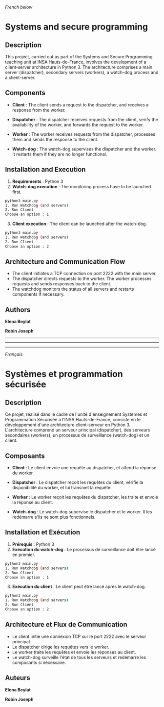 *French below*

# Systems and secure programming

## Description

This project, carried out as part of the Systems and Secure Programming teaching unit at INSA Hauts-de-France, involves the development of a client-server architecture in Python 3. The architecture comprises a main server (dispatcher), secondary servers (workers), a watch-dog process and a client-server.

## Components

- **Client** : The client sends a request to the dispatcher, and receives a response from the worker.

- **Dispatcher** : The dispatcher receives requests from the client, verify the availability of the worker, and forwards the request to the worker.

- **Worker** : The worker receives requests from the dispatcher, processes them and sends the response to the client.

- **Watch-dog** : The watch-dog supervises the dispatcher and the worker. It restarts them if they are no longer functional.

## Installation and Execution

1. **Requirements** : Python 3
2. **Watch-dog execution** : The monitoring process have to be launched first.
```bash
python3 main.py
1. Run Watchdog (and servers)
2. Run Client
Choose an option : 1
```
3. **Client execution** : The client can be launched after the watch-dog.
```bash
python3 main.py
1. Run Watchdog (and servers)
2. Run Client
Choose an option : 2
```

## Architecture and Communication Flow

- The client initiates a TCP connection on port 2222 with the main server.
- The dispatcher directs requests to the worker.
The worker processes requests and sends responses back to the client.
- The watchdog monitors the status of all servers and restarts components if necessary.

## Authors

[](https://www.linkedin.com/in/elena-beylat-166333234/) **Elena Beylat**

[](https://www.linkedin.com/in/robinjoseph-8259/) **Robin Joseph**

---
---
---

*Français*

# Systèmes et programmation sécurisée

## Description

Ce projet, réalisé dans le cadre de l'unité d'enseignement Systèmes et Programmation Sécurisée à l'INSA Hauts-de-France, consiste en le développement d'une architecture client-serveur en Python 3. L'architecture comprend un serveur principal (dispatcher), des serveurs secondaires (workers), un processus de surveillance (watch-dog) et un client.

## Composants

- **Client** : Le client envoie une requête au dispatcher, et attend la réponse du worker.

- **Dispatcher** : Le dispatcher reçoit les requêtes du client, vérifie la disponibilité du worker, et lui transmet la requête.

- **Worker** : Le worker reçoit les requêtes du dispatcher, les traite et envoie la réponse au client.

- **Watch-dog** : Le watch-dog supervise le dispatcher et le worker. Il les redémarre s'ils ne sont plus fonctionnels.

## Installation et Exécution

1. **Prérequis** : Python 3
2. **Exécution du watch-dog** : Le processus de surveillance doit être lancé en premier.
```bash
python3 main.py
1. Run Watchdog (and servers)
2. Run Client
Choose an option : 1
```

3. **Exécution du client** : Le client peut être lancé après le watch-dog.
```bash
python3 main.py
1. Run Watchdog (and servers)
2. Run Client
Choose an option : 2
```

## Architecture et Flux de Communication

- Le client initie une connexion TCP sur le port 2222 avec le serveur principal.
- Le dispatcher dirige les requêtes vers le worker.
- Le worker traite les requêtes et envoie les réponses au client.
- Le watch-dog surveille l'état de tous les serveurs et redémarre les composants si nécessaire.

## Auteurs

[](https://www.linkedin.com/in/elena-beylat-166333234/) **Elena Beylat**

[](https://www.linkedin.com/in/robinjoseph-8259/) **Robin Joseph**
